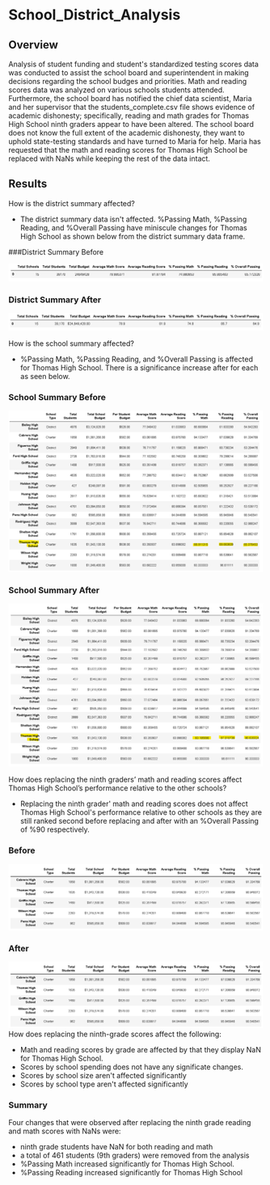 # School_District_Analysis

## Overview

Analysis of student funding and student's standardized testing scores data was conducted to assist the school board and superintendent in making decisions regarding the school budges and priorities. Math and reading scores data was analyzed on various schools students attended. Furthermore, the school board has notified the chief data scientist, Maria and her supervisor that the students_complete.csv file shows evidence of academic dishonesty; specifically, reading and math grades for Thomas High School ninth graders appear to have been altered. The school board does not know the full extent of the academic dishonesty, they want to uphold state-testing standards and have turned to Maria for help. Maria has requested that the math and reading scores for Thomas High School be replaced with NaNs while keeping the rest of the data intact.

## Results

How is the district summary affected?

- The district summary data isn't affected. %Passing Math, %Passing Reading, and %Overall Passing have miniscule changes for Thomas High School as shown below from the district summary data frame.

###District Summary Before

![district_summary_df_before](https://github.com/xanderbilt23/School_District_Analysis/blob/main/Resources/district_summary_df_before.png) 

### District Summary After

![district_summary_df_after](https://github.com/xanderbilt23/School_District_Analysis/blob/main/Resources/district_summary_df_after.png)

How is the school summary affected?

- %Passing Math, %Passing Reading, and %Overall Passing is affected for Thomas High School. There is a significance increase after for each as seen below.

### School Summary Before

![school_summary_df_before](https://github.com/xanderbilt23/School_District_Analysis/blob/main/Resources/per_school_summary_df_before.png)

### School Summary After

![school_summary_df_after](https://github.com/xanderbilt23/School_District_Analysis/blob/main/Resources/per_school_summary_df_after.png)

How does replacing the ninth graders’ math and reading scores affect Thomas High School’s performance relative to the other schools?

- Replacing the ninth grader' math and reading scores does not affect Thomas High School's performance relative to other schools as they are still ranked second before replacing and after with an %Overall Passing of %90 respectively.

### Before

![top_schools_before](https://github.com/xanderbilt23/School_District_Analysis/blob/main/Resources/top_schools_before.png)

### After

![top_school_after](https://github.com/xanderbilt23/School_District_Analysis/blob/main/Resources/top_schools_before.png)
How does replacing the ninth-grade scores affect the following:

- Math and reading scores by grade are affected by that they display NaN for Thomas High School.
- Scores by school spending does not have any significate changes.
- Scores by school size aren't affected significantly
- Scores by school type aren't affected significantly

### Summary

Four changes that were observed after replacing the ninth grade reading and math scores with NaNs were:

- ninth grade students have NaN for both reading and math
- a total of 461 students (9th graders) were removed from the analysis
- %Passing Math increased significantly for Thomas High School.
- %Passing Reading increased significantly for Thomas High School
